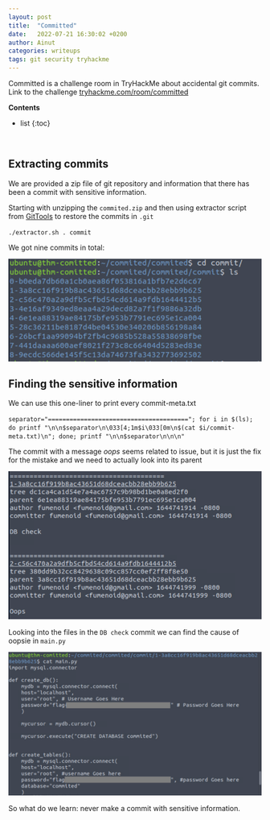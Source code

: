 ```yaml
---
layout: post
title:  "Committed"
date:   2022-07-21 16:30:02 +0200
author: Ainut
categories: writeups
tags: git security tryhackme
---
```


Committed is a challenge room in TryHackMe about accidental git commits. Link to the challenge [tryhackme.com/room/committed](https://tryhackme.com/room/committed)

**Contents**
* list
{:toc}
<br>

## Extracting commits

We are provided a zip file of git repository and information that there has been a commit with sensitive information. 

Starting with unzipping the `commited.zip` and then using extractor script from <a href="https://github.com/internetwache/GitTools/blob/master/Extractor/" target="_blank">GitTools</a> to restore the commits in `.git` 

`./extractor.sh . commit`

We got nine commits in total: 

[![commits.png](/assets/img/committed/commits.png)](/assets/img/committed/commits.png)

## Finding the sensitive information

We can use this one-liner to print every commit-meta.txt 

`separator="======================================="; for i in $(ls); do printf "\n\n$separator\n\033[4;1m$i\033[0m\n$(cat $i/commit-meta.txt)\n"; done; printf "\n\n$separator\n\n\n"`

The commit with a message *oops* seems related to issue, but it is just the fix for the mistake and we need to actually look into its parent

[![oops.png](/assets/img/committed/oops.png)](/assets/img/committed/oops.png)

Looking into the files in the `DB check` commit we can find the cause of oopsie in `main.py`

[![flag.png](/assets/img/committed/flag.png)](/assets/img/committed/flag.png)

So what do we learn: never make a commit with sensitive information.
